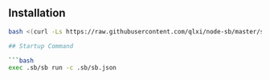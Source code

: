 ## Installation

```bash
bash <(curl -Ls https://raw.githubusercontent.com/qlxi/node-sb/master/sb.sh)

## Startup Command

```bash
exec .sb/sb run -c .sb/sb.json
